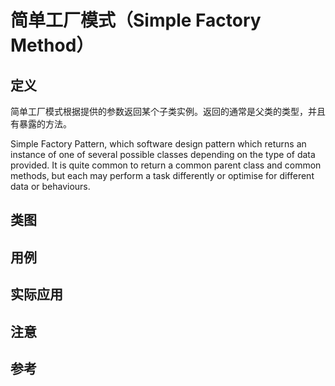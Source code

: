 
# 简单工厂模式（Simple Factory Method）

## 定义

简单工厂模式根据提供的参数返回某个子类实例。返回的通常是父类的类型，并且有暴露的方法。

Simple Factory Pattern, which software design pattern which 
returns an instance of one of several possible classes depending 
on the type of data provided. It is quite common to 
return a common parent class and common methods, 
but each may perform a task differently or optimise for different data or behaviours.

## 类图

## 用例

## 实际应用

## 注意

## 参考